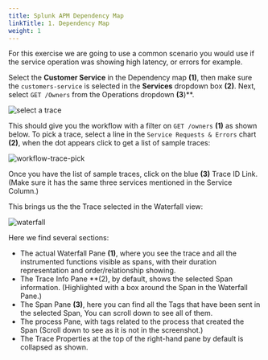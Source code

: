 ```yaml
---
title: Splunk APM Dependency Map
linkTitle: 1. Dependency Map
weight: 1
---
```


For this exercise we are going to use a common scenario you would use if the service operation was showing high latency, or errors for example.

Select the **Customer Service** in the Dependency map **(1)**, then make sure the `customers-service` is selected in the **Services** dropdown box **(2)**. Next, select `GET /Owners` from the Operations dropdown **(3**)**.

![select a trace](../../images/select-workflow.png)

This should give you the workflow with a filter on `GET /owners` **(1)** as shown below. To pick a trace, select a line in the `Service Requests & Errors` chart **(2)**, when the dot appears click to get a list of sample traces:

![workflow-trace-pick](../../images/selecting-a-trace.png)

Once you have the list of sample traces, click on the blue **(3)** Trace ID Link. (Make sure it has the same three services mentioned in the Service Column.)

This brings us the the Trace selected in the Waterfall view:

![waterfall](../../images/waterfall-view.png)

Here we find several sections:  

* The actual Waterfall Pane **(1)**, where you see the trace and all the instrumented functions visible as spans, with their duration representation and order/relationship showing.
* The Trace Info Pane  **(2),  by default, shows the selected Span information. (Highlighted with a box around the Span in the Waterfall Pane.)
* The Span Pane **(3)**,   here you can find all the Tags that have been sent in the selected Span, You can scroll down to see all of them.
* The process Pane, with tags related to the process that created the Span (Scroll down to see as it is not in the screenshot.)
* The Trace Properties at the top of the right-hand pane by default is collapsed as shown.
